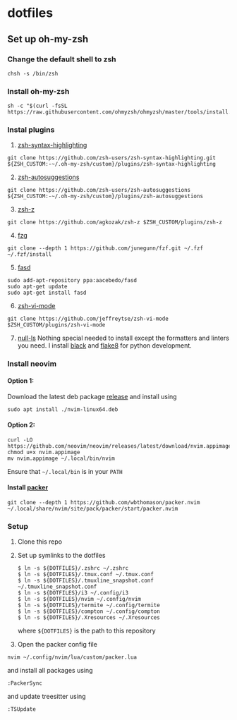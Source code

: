 # dotfiles


## Set up oh-my-zsh

### Change the default shell to zsh
```
chsh -s /bin/zsh
```

### Install oh-my-zsh
```
sh -c "$(curl -fsSL https://raw.githubusercontent.com/ohmyzsh/ohmyzsh/master/tools/install.sh)"
```

### Instal plugins

1. [zsh-syntax-highlighting](https://github.com/zsh-users/zsh-syntax-highlighting)
```
git clone https://github.com/zsh-users/zsh-syntax-highlighting.git ${ZSH_CUSTOM:-~/.oh-my-zsh/custom}/plugins/zsh-syntax-highlighting
```
2. [zsh-autosuggestions](https://github.com/zsh-users/zsh-autosuggestions)
```
git clone https://github.com/zsh-users/zsh-autosuggestions ${ZSH_CUSTOM:-~/.oh-my-zsh/custom}/plugins/zsh-autosuggestions
```
3. [zsh-z](https://github.com/agkozak/zsh-z)
```
git clone https://github.com/agkozak/zsh-z $ZSH_CUSTOM/plugins/zsh-z
```
4. [fzg](https://github.com/junegunn/fzf#installation)
```
git clone --depth 1 https://github.com/junegunn/fzf.git ~/.fzf
~/.fzf/install
```
5. [fasd](https://github.com/clvv/fasd#install)
```
sudo add-apt-repository ppa:aacebedo/fasd
sudo apt-get update
sudo apt-get install fasd
```
6. [zsh-vi-mode](https://github.com/jeffreytse/zsh-vi-mode)
```
git clone https://github.com/jeffreytse/zsh-vi-mode $ZSH_CUSTOM/plugins/zsh-vi-mode
```
7. [null-ls](https://github.com/jose-elias-alvarez/null-ls.nvim)
Nothing special needed to install except the formatters and linters you need. I install [black](https://github.com/psf/black) and [flake8](https://github.com/PyCQA/flake8) for python development.

### Install neovim
#### Option 1:
Download the latest deb package [release](https://github.com/neovim/neovim/releases/tag/stable) and install using
```
sudo apt install ./nvim-linux64.deb
```

#### Option 2:
```
curl -LO https://github.com/neovim/neovim/releases/latest/download/nvim.appimage
chmod u+x nvim.appimage
mv nvim.appimage ~/.local/bin/nvim
```
Ensure that `~/.local/bin` is in your `PATH`


#### Install [packer](https://github.com/wbthomason/packer.nvim)
```
git clone --depth 1 https://github.com/wbthomason/packer.nvim ~/.local/share/nvim/site/pack/packer/start/packer.nvim
```

### Setup

1. Clone this repo

2. Set up symlinks to the dotfiles

   ```
   $ ln -s ${DOTFILES}/.zshrc ~/.zshrc
   $ ln -s ${DOTFILES}/.tmux.conf ~/.tmux.conf
   $ ln -s ${DOTFILES}/.tmuxline_snapshot.conf ~/.tmuxline_snapshot.conf
   $ ln -s ${DOTFILES}/i3 ~/.config/i3
   $ ln -s ${DOTFILES}/nvim ~/.config/nvim
   $ ln -s ${DOTFILES}/termite ~/.config/termite
   $ ln -s ${DOTFILES}/compton ~/.config/compton
   $ ln -s ${DOTFILES}/.Xresources ~/.Xresources
   ```
   where `${DOTFILES}` is the path to this repository


3. Open the packer config file
```
nvim ~/.config/nvim/lua/custom/packer.lua
```
and install all packages using
```
:PackerSync
```
and update treesitter using
```
:TSUpdate
```
